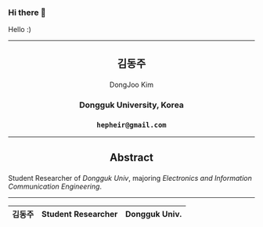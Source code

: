 <!--
**Hepheir/Hepheir** is a ✨ _special_ ✨ repository because its `README.md` (this file) appears on your GitHub profile.

Here are some ideas to get you started:

- 🔭 I’m currently working on ...
- 🌱 I’m currently learning ...
- 👯 I’m looking to collaborate on ...
- 🤔 I’m looking for help with ...
- 💬 Ask me about ...
- 📫 How to reach me: ...
- 😄 Pronouns: ...
- ⚡ Fun fact: ...
-->

### Hi there 👋

Hello :)

---

<!-- 논문 스타일로 가자 -->
## <p style="text-align:center;"> 김동주 </p>
<p style="text-align:center;"> DongJoo Kim </p>

### <p style="text-align:center;"> Dongguk University, Korea </p>

### <p style="text-align:center;"> `hepheir@gmail.com` </p>

---

## <p style="text-align:center;"> Abstract </p>

Student Researcher of *Dongguk Univ*, majoring *Electronics and Information Communication Engineering*.

---

| 김동주 | Student Researcher | Dongguk Univ. |
| --- | --- | --- |
